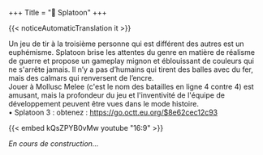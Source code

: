 +++
Title = "🐙 Splatoon"
+++

{{< noticeAutomaticTranslation it >}}



Un jeu de tir à la troisième personne qui est différent des autres est un euphémisme. Splatoon brise les attentes du genre en matière de réalisme de guerre et propose un gameplay mignon et éblouissant de couleurs qui ne s'arrête jamais. Il n’y a pas d’humains qui tirent des balles avec du fer, mais des calmars qui renversent de l’encre.  
Jouer à Mollusc Melee (c'est le nom des batailles en ligne 4 contre 4) est amusant, mais la profondeur du jeu et l'inventivité de l'équipe de développement peuvent être vues dans le mode histoire.  
	• Splatoon 3 : obtenez : <https://go.octt.eu.org/$8e62cec12c93>

{{< embed kQsZPYB0vMw youtube "16:9" >}}

_En cours de construction..._
